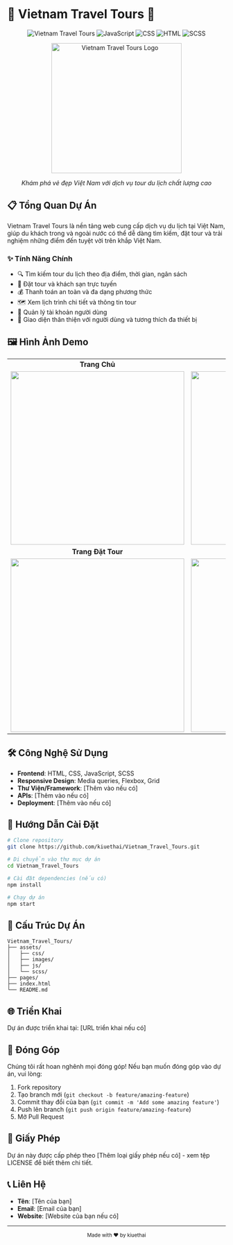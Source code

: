 # 🌴 Vietnam Travel Tours 🧳

<div align="center">
  
![Vietnam Travel Tours](https://img.shields.io/badge/Vietnam-Travel_Tours-brightgreen)
![JavaScript](https://img.shields.io/badge/JavaScript-74.3%25-yellow)
![CSS](https://img.shields.io/badge/CSS-22.3%25-blue)
![HTML](https://img.shields.io/badge/HTML-3%25-orange)
![SCSS](https://img.shields.io/badge/SCSS-0.4%25-pink)

<img src="https://res.cloudinary.com/dbkhjufja/image/upload/v1745105033/matlzpcdf9e8o8uufcft.png" alt="Vietnam Travel Tours Logo" width="300"/>

*Khám phá vẻ đẹp Việt Nam với dịch vụ tour du lịch chất lượng cao*
  
</div>

## 📋 Tổng Quan Dự Án

Vietnam Travel Tours là nền tảng web cung cấp dịch vụ du lịch tại Việt Nam, giúp du khách trong và ngoài nước có thể dễ dàng tìm kiếm, đặt tour và trải nghiệm những điểm đến tuyệt vời trên khắp Việt Nam.

### ✨ Tính Năng Chính

- 🔍 Tìm kiếm tour du lịch theo địa điểm, thời gian, ngân sách
- 🏨 Đặt tour và khách sạn trực tuyến
- 💰 Thanh toán an toàn và đa dạng phương thức
- 🗺️ Xem lịch trình chi tiết và thông tin tour
- 👤 Quản lý tài khoản người dùng
- 📱 Giao diện thân thiện với người dùng và tương thích đa thiết bị

## 🖼️ Hình Ảnh Demo

<div align="center">
  <table>
    <tr>
      <td align="center"><strong>Trang Chủ</strong></td>
      <td align="center"><strong>Trang Chi Tiết Tour</strong></td>
    </tr>
    <tr>
      <td><img src="https://i.imgur.com/placeholder-home.png" width="400"/></td>
      <td><img src="https://i.imgur.com/placeholder-detail.png" width="400"/></td>
    </tr>
    <tr>
      <td align="center"><strong>Trang Đặt Tour</strong></td>
      <td align="center"><strong>Trang Blog</strong></td>
    </tr>
    <tr>
      <td><img src="https://i.imgur.com/placeholder-booking.png" width="400"/></td>
      <td><img src="https://i.imgur.com/placeholder-blog.png" width="400"/></td>
    </tr>
  </table>
</div>

## 🛠️ Công Nghệ Sử Dụng

- **Frontend**: HTML, CSS, JavaScript, SCSS
- **Responsive Design**: Media queries, Flexbox, Grid
- **Thư Viện/Framework**: [Thêm vào nếu có]
- **APIs**: [Thêm vào nếu có]
- **Deployment**: [Thêm vào nếu có]

## 🚀 Hướng Dẫn Cài Đặt

```bash
# Clone repository
git clone https://github.com/kiuethai/Vietnam_Travel_Tours.git

# Di chuyển vào thư mục dự án
cd Vietnam_Travel_Tours

# Cài đặt dependencies (nếu có)
npm install

# Chạy dự án
npm start
```

## 📂 Cấu Trúc Dự Án

```
Vietnam_Travel_Tours/
├── assets/
│   ├── css/
│   ├── images/
│   ├── js/
│   └── scss/
├── pages/
├── index.html
└── README.md
```

## 🌐 Triển Khai

Dự án được triển khai tại: [URL triển khai nếu có]

## 🤝 Đóng Góp

Chúng tôi rất hoan nghênh mọi đóng góp! Nếu bạn muốn đóng góp vào dự án, vui lòng:

1. Fork repository
2. Tạo branch mới (`git checkout -b feature/amazing-feature`)
3. Commit thay đổi của bạn (`git commit -m 'Add some amazing feature'`)
4. Push lên branch (`git push origin feature/amazing-feature`)
5. Mở Pull Request

## 📝 Giấy Phép

Dự án này được cấp phép theo [Thêm loại giấy phép nếu có] - xem tệp LICENSE để biết thêm chi tiết.

## 📞 Liên Hệ

- **Tên**: [Tên của bạn]
- **Email**: [Email của bạn]
- **Website**: [Website của bạn nếu có]

---

<div align="center">
  <sub>Made with ❤️ by kiuethai</sub>
</div>
